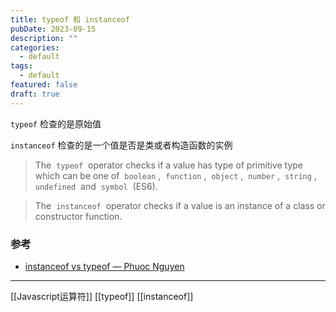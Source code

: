 ```yaml
---
title: typeof 和 instanceof
pubDate: 2023-09-15
description: ""
categories:
  - default
tags:
  - default
featured: false
draft: true
---
```



`typeof` 检查的是原始值

`instanceof` 检查的是一个值是否是类或者构造函数的实例

> The  `typeof`  operator checks if a value has type of primitive type which can be one of  `boolean` ,  `function` ,  `object` ,  `number` ,  `string` ,  `undefined`  and  `symbol`  (ES6).

> The  `instanceof`  operator checks if a value is an instance of a class or constructor function.


### 参考

- [instanceof vs typeof — Phuoc Nguyen](https://thisthat.dev/instanceof-vs-typeof/)
---

[[Javascript运算符]]
[[typeof]]
[[instanceof]]
